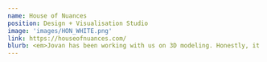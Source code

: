 ```yaml
---
name: House of Nuances 
position: Design + Visualisation Studio 
image: 'images/HON_WHITE.png'
link: https://houseofnuances.com/
blurb: <em>Jovan has been working with us on 3D modeling. Honestly, it feels like there’s nothing he can’t model - whether it’s a super minimal object or the most ornate chair. The best part is that he is fast, reliable, and always has our back, which in this line of work is pure gold.</em> <br><b>Fiona Sindjelić, founder HON, Berlin.</b><br/>
---
```

